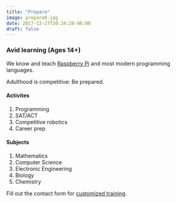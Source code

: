 ```yaml
---
title: "Prepare"
image: prepare0.jpg
date: 2017-12-27T20:34:28-06:00
draft: false
---
```


### Avid learning (Ages 14+)

We know and teach [Raspberry Pi](https://www.raspberrypi.org/) and most modern programming languages.

Adulthood is competitive: Be prepared.

#### Activites

1. Programming
1. SAT/ACT
1. Competitive robotics
1. Career prep 

#### Subjects

1. Mathematics
1. Computer Science
1. Electronic Engineering
1. Biology
1. Chemistry

Fill out the contact form for [customized training](/). 
